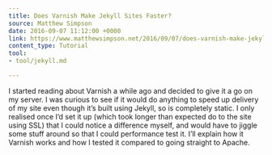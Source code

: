 ```yaml
---
title: Does Varnish Make Jekyll Sites Faster?
source: Matthew Simpson
date: 2016-09-07 11:12:00 +0000
link: https://www.matthewsimpson.net/2016/09/07/does-varnish-make-jekyll-faster/?
content_type: Tutorial
tool:
- tool/jekyll.md

---
```

I started reading about Varnish a while ago and decided to give it a go on my server. I was curious to see if it would do anything to speed up delivery of my site even though it’s built using Jekyll, so is completely static. I only realised once I’d set it up (which took longer than expected do to the site using SSL) that I could notice a difference myself, and would have to jiggle some stuff around so that I could performance test it. I’ll explain how it Varnish works and how I tested it compared to going straight to Apache.





